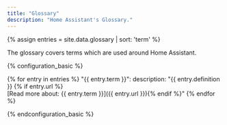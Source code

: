 ```yaml
---
title: "Glossary"
description: "Home Assistant's Glossary."
---
```


{% assign entries = site.data.glossary | sort: 'term'  %}

The glossary covers terms which are used around Home Assistant.

{% configuration_basic %}

{% for entry in entries %}
  "{{ entry.term }}":
    description: "{{ entry.definition }}
      {% if entry.url %}<br />[Read more about: {{ entry.term }}]({{ entry.url }}){% endif %}"
{% endfor %}

{% endconfiguration_basic %}
